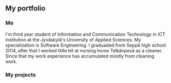 ## My portfolio

### Me
I'm third year student of Information and Communication Technology in ICT institution at the Jyväskylä's University of Applied Sciences. My specialization is Software Engineering. I graduaded from Seppä high school 2014, after that I worked little bit at nursing home Telkänpesä as a cleaner. Since that my work experience has accumulated mostly from cleaning work.

### My projects


